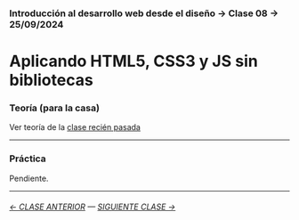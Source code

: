 ### Introducción al desarrollo web desde el diseño → Clase 08 → 25/09/2024

# Aplicando HTML5, CSS3 y JS sin bibliotecas

### Teoría (para la casa)

Ver teoría de la [clase recién pasada](https://github.com/profesorfaco/dno096-2024/tree/main/clase-06)

- - - - - - -

### Práctica

Pendiente.


- - - - - - - - - - - - -

###### [← CLASE ANTERIOR](https://github.com/profesorfaco/dno096-2024/tree/main/clase-06) — [SIGUIENTE CLASE →](https://github.com/profesorfaco/dno096-2024/tree/main/clase-09)
